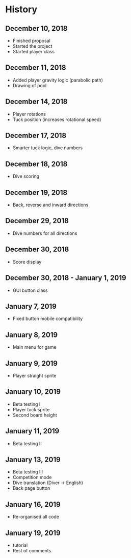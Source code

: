 # History
## December 10, 2018
- Finished proposal
- Started the project
- Started player class
## December 11, 2018
- Added player gravity logic (parabolic path)
- Drawing of pool
## December 14, 2018
- Player rotations
- Tuck position (increases rotational speed)
## December 17, 2018
- Smarter tuck logic, dive numbers
## December 18, 2018
- Dive scoring
## December 19, 2018
- Back, reverse and inward directions
## December 29, 2018
- Dive numbers for all directions
## December 30, 2018
- Score display
## December 30, 2018 - January 1, 2019
- GUI button class
## January 7, 2019
- Fixed button mobile compatibility
## January 8, 2019
- Main menu for game
## January 9, 2019
- Player straight sprite
## January 10, 2019
- Beta testing I
- Player tuck sprite
- Second board height
## January 11, 2019
- Beta testing II
## January 13, 2019
- Beta testing III
- Competition mode
- Dive translation (Diver -> English)
- Back page button
## January 16, 2019
- Re-organised all code

## January 19, 2019
- tutorial
- Rest of comments
